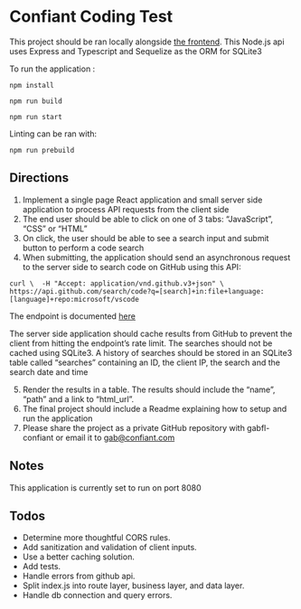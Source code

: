 # Confiant Coding Test

This project should be ran locally alongside [the frontend](https://github.com/rachelrj/confiant-coding-test).
This Node.js api uses Express and Typescript and Sequelize as the ORM for SQLite3

To run the application :

```
npm install

npm run build

npm run start
```

Linting can be ran with:

``
npm run prebuild
``

## Directions

1) Implement a single page React application and small server side application to process API requests from the client side 
2) The end user should be able to click on one of 3 tabs: “JavaScript”, “CSS” or “HTML” 
3) On click, the user should be able to see a search input and submit button to perform a code search 
4) When submitting, the application should send an asynchronous request to the server side to search code on GitHub using this API:

``
curl \ 
-H "Accept: application/vnd.github.v3+json" \ 
https://api.github.com/search/code?q=[search]+in:file+language:[language]+repo:microsoft/vscode 
``

The endpoint is documented [here](https://docs.github.com/en/free-pro-team@latest/rest/reference/search#search-code)

The server side application should cache results from GitHub to prevent the client from hitting the endpoint’s rate limit. The searches should not be cached using SQLite3. 
A history of searches should be stored in an SQLite3 table called “searches” containing an ID, the client IP, the search and the search date and time

5) Render the results in a table. The results should include the “name”, “path” and a link to “html_url”. 
6) The final project should include a Readme explaining how to setup and run the application 
7) Please share the project as a private GitHub repository with gabfl-confiant or email it to gab@confiant.com

## Notes

This application is currently set to run on port 8080

## Todos

* Determine more thoughtful CORS rules.
* Add sanitization and validation of client inputs.
* Use a better caching solution.
* Add tests.
* Handle errors from github api.
* Split index.js into route layer, business layer, and data layer.
* Handle db connection and query errors.

